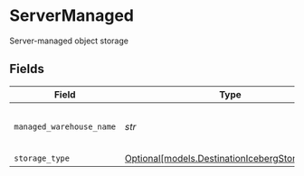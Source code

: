 # ServerManaged

Server-managed object storage


## Fields

| Field                                                                                        | Type                                                                                         | Required                                                                                     | Description                                                                                  |
| -------------------------------------------------------------------------------------------- | -------------------------------------------------------------------------------------------- | -------------------------------------------------------------------------------------------- | -------------------------------------------------------------------------------------------- |
| `managed_warehouse_name`                                                                     | *str*                                                                                        | :heavy_check_mark:                                                                           | The name of the managed warehouse                                                            |
| `storage_type`                                                                               | [Optional[models.DestinationIcebergStorageType]](../models/destinationicebergstoragetype.md) | :heavy_minus_sign:                                                                           | N/A                                                                                          |